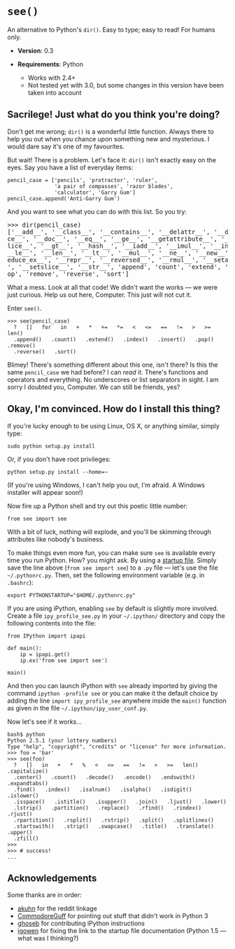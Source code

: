 `see()`
=======

An alternative to Python's `dir()`.
Easy to type; easy to read!
For humans only.

* __Version__: 0.3

* __Requirements__: Python
    * Works with 2.4+
    * Not tested yet with 3.0, but some changes in this version
      have been taken into account


Sacrilege! Just what do you think you're doing?
----------

Don't get me wrong; `dir()` is a wonderful little function.
Always there to help you out when you chance upon something new and mysterious.
I would dare say it's one of my favourites.

But wait! There is a problem. Let's face it: `dir()` isn't
exactly easy on the eyes. Say you have a list of everyday items:

    pencil_case = ['pencils', 'protractor', 'ruler',
                   'a pair of compasses', 'razor blades',
                   'calculator', 'Garry Gum']
    pencil_case.append('Anti-Garry Gum')

And you want to see what you can do with this list. So you try:

<pre>&gt;&gt;&gt; dir(pencil_case)
['__add__', '__class__', '__contains__', '__delattr__', '__delitem__', '__delsli
ce__', '__doc__', '__eq__', '__ge__', '__getattribute__', '__getitem__', '__gets
lice__', '__gt__', '__hash__', '__iadd__', '__imul__', '__init__', '__iter__', '
__le__', '__len__', '__lt__', '__mul__', '__ne__', '__new__', '__reduce__', '__r
educe_ex__', '__repr__', '__reversed__', '__rmul__', '__setattr__', '__setitem__
', '__setslice__', '__str__', 'append', 'count', 'extend', 'index', 'insert', 'p
op', 'remove', 'reverse', 'sort']
</pre>

What a mess. Look at all that code! We didn't want the works &mdash;
we were just curious. Help us out here, Computer. This just will not cut it.

Enter `see()`.

    >>> see(pencil_case)
      ?   []   for   in   +   *   +=   *=   <   <=   ==   !=   >   >=   len()
      .append()   .count()   .extend()   .index()   .insert()   .pop()   .remove()
      .reverse()   .sort()

Blimey! There's something different about this one, isn't there?
Is this the same `pencil_case` we had before? I can _read_ it. There's
functions and operators and everything. No underscores or list separators
in sight. I am sorry I doubted you, Computer. We can still be friends, yes?


Okay, I'm convinced. How do I install this thing?
--------------------

If you're lucky enough to be using Linux, OS X, or anything similar,
simply type:

    sudo python setup.py install

Or, if you don't have root privileges:

    python setup.py install --home=~

(If you're using Windows, I can't help you out, I'm afraid.
 A Windows installer will appear soon!)

Now fire up a Python shell and try out this poetic little number:

    from see import see

With a bit of luck, nothing will explode, and you'll be skimming
through attributes like nobody's business.

To make things even more fun, you can make sure `see` is available
every time you run Python. How? you might ask. By using a [startup file](http://docs.python.org/tutorial/interpreter.html#the-interactive-startup-file).
Simply save the line above (`from see import see`) to a `.py` file
&mdash; let's use the file `~/.pythonrc.py`. Then, set the following
environment variable (e.g. in `.bashrc`):

    export PYTHONSTARTUP="$HOME/.pythonrc.py"

If you are using iPython, enabling `see` by default is slightly more
involved. Create a file `ipy_profile_see.py` in your `~/.ipython/`
directory and copy the following contents into the file:

    from IPython import ipapi

    def main():
        ip = ipapi.get()
        ip.ex('from see import see')

    main()

And then you can launch iPython with `see` already imported by giving
the command `ipython -profile see` or you can make it the default
choice by adding the line `import ipy_profile_see` anywhere inside the
`main()` function as given in the file `~/.ipython/ipy_user_conf.py`.

Now let's see if it works...

    bash$ python
    Python 2.5.1 (your lottery numbers)
    Type "help", "copyright", "credits" or "license" for more information.
    >>> foo = 'bar'
    >>> see(foo)
      ?   []   in   +   *   %   <   <=   ==   !=   >   >=   len()   .capitalize()
      .center()   .count()   .decode()   .encode()   .endswith()   .expandtabs()
      .find()   .index()   .isalnum()   .isalpha()   .isdigit()   .islower()
      .isspace()   .istitle()   .isupper()   .join()   .ljust()   .lower()
      .lstrip()   .partition()   .replace()   .rfind()   .rindex()   .rjust()
      .rpartition()   .rsplit()   .rstrip()   .split()   .splitlines()
      .startswith()   .strip()   .swapcase()   .title()   .translate()   .upper()
      .zfill()
    >>>
    >>> # success!
    ...


Acknowledgements
----------------

Some thanks are in order:

  * [akuhn](http://www.reddit.com/user/akuhn/)
    for the reddit linkage
  * [CommodoreGuff](http://www.reddit.com/user/CommodoreGuff/)
    for pointing out stuff that didn't work in Python 3
  * [ghoseb](http://github.com/ghoseb)
    for contributing iPython instructions
  * [igowen](http://ian.gowen.cc/)
    for fixing the link to the startup file documentation
    (Python 1.5 &mdash; what was I thinking?)
